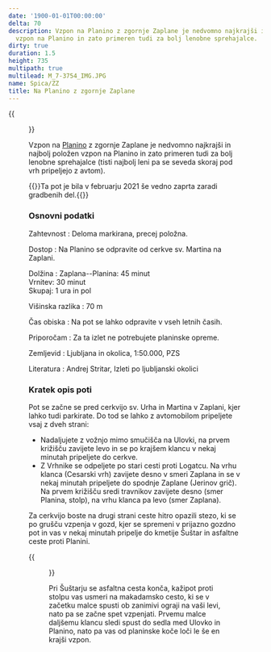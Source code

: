 ```yaml
---
date: '1900-01-01T00:00:00'
delta: 70
description: Vzpon na Planino z zgornje Zaplane je nedvomno najkrajši in najbolj položen
  vzpon na Planino in zato primeren tudi za bolj lenobne sprehajalce.
dirty: true
duration: 1.5
height: 735
multipath: true
multilead: M_7-3754_IMG.JPG
name: Spica/ZZ
title: Na Planino z zgornje Zaplane
---
```

{{<figure src="M_7-3754_IMG.JPG" caption="Cerkev na Zaplani">}}

Vzpon na [Planino](../) z zgornje Zaplane je nedvomno najkrajši in najbolj položen vzpon na Planino in zato primeren tudi za bolj lenobne sprehajalce (tisti najbolj leni pa se seveda skoraj pod vrh pripeljejo z avtom).

{{<note warn>}}Ta pot je bila v februarju 2021 še vedno zaprta zaradi gradbenih del.{{</note>}} 

### Osnovni podatki

Zahtevnost
:   Deloma markirana, precej položna.

Dostop
:   Na Planino se odpravite od cerkve sv. Martina na Zaplani.

Dolžina
:   Zaplana--Planina: 45 minut\
    Vrnitev: 30 minut\
    Skupaj: 1 ura in pol

Višinska razlika
:   70 m

Čas obiska
:   Na pot se lahko odpravite v vseh letnih časih.

Priporočam
:   Za ta izlet ne potrebujete planinske opreme.

Zemljevid
:   Ljubljana in okolica, 1:50.000, PZS

Literatura
:   Andrej Stritar, Izleti po ljubljanski okolici

### Kratek opis poti

Pot se začne se pred cerkvijo sv. Urha in Martina v Zaplani, kjer lahko tudi parkirate. Do tod se lahko z avtomobilom pripeljete vsaj z dveh strani:

-   Nadaljujete z vožnjo mimo smučišča na Ulovki, na prvem križišču zavijete levo in se po krajšem klancu v nekaj minutah pripeljete do cerkve.
-   Z Vrhnike se odpeljete po stari cesti proti Logatcu. Na vrhu klanca (Cesarski vrh) zavijete desno v smeri Zaplana in se v nekaj minutah pripeljete do spodnje Zaplane (Jerinov grič). Na prvem križišču sredi travnikov zavijete desno (smer Planina, stolp), na vrhu klanca pa levo (smer Zaplana).

Za cerkvijo boste na drugi strani ceste hitro opazili stezo, ki se po grušču vzpenja v gozd, kjer se spremeni v prijazno gozdno pot in vas v nekaj minutah pripelje do kmetije Šuštar in asfaltne ceste proti Planini.

{{<figure src="M_6-5656_IMG.JPG" caption="Kažipot pri Šuštarju">}}

Pri Šuštarju se asfaltna cesta konča, kažipot proti stolpu vas usmeri na makadamsko cesto, ki se v začetku malce spusti ob zanimivi ograji na vaši levi, nato pa se začne spet vzpenjati. Prvemu malce daljšemu klancu sledi spust do sedla med Ulovko in Planino, nato pa vas od planinske koče loči le še en krajši vzpon.
